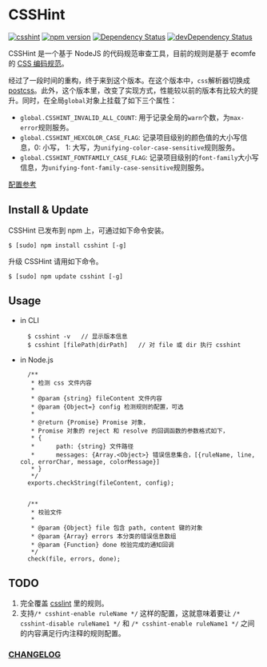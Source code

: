 CSSHint
===
[![csshint](https://travis-ci.org/ielgnaw/node-csshint.svg?branch=master)](https://travis-ci.org/ielgnaw/node-csshint)
[![npm version](https://badge.fury.io/js/csshint.svg)](http://badge.fury.io/js/csshint)
[![Dependency Status](https://david-dm.org/ielgnaw/node-csshint.png)](https://david-dm.org/ielgnaw/node-csshint)
[![devDependency Status](https://david-dm.org/ielgnaw/node-csshint/dev-status.png)](https://david-dm.org/ielgnaw/node-csshint#info=devDependencies)

CSSHint 是一个基于 NodeJS 的代码规范审查工具，目前的规则是基于 ecomfe 的 [CSS 编码规范](https://github.com/ecomfe/spec/blob/master/css-style-guide.md)。

经过了一段时间的重构，终于来到这个版本。在这个版本中，`css`解析器切换成 [postcss](https://github.com/postcss/postcss)。此外，这个版本里，改变了实现方式，性能较以前的版本有比较大的提升。同时，在全局`global`对象上挂载了如下三个属性：

- `global.CSSHINT_INVALID_ALL_COUNT`: 用于记录全局的`warn`个数，为`max-error`规则服务。
- `global.CSSHINT_HEXCOLOR_CASE_FLAG`: 记录项目级别的颜色值的大小写信息，0: 小写， 1: 大写，为`unifying-color-case-sensitive`规则服务。
- `global.CSSHINT_FONTFAMILY_CASE_FLAG`: 记录项目级别的`font-family`大小写信息，为`unifying-font-family-case-sensitive`规则服务。

[配置参考](https://github.com/ielgnaw/node-csshint/blob/master/lib/config.js)


Install & Update
-------

CSSHint 已发布到 npm 上，可通过如下命令安装。

    $ [sudo] npm install csshint [-g]

升级 CSSHint 请用如下命令。

    $ [sudo] npm update csshint [-g]
    

Usage
------

- in CLI
	
		$ csshint -v   // 显示版本信息
		$ csshint [filePath|dirPath]   // 对 file 或 dir 执行 csshint 		
- in Node.js
        
    	/**
	     * 检测 css 文件内容
	     *
	     * @param {string} fileContent 文件内容
	     * @param {Object=} config 检测规则的配置，可选
	     *
	     * @return {Promise} Promise 对象，
	     * Promise 对象的 reject 和 resolve 的回调函数的参数格式如下，
	     * {
	     * 		path: {string} 文件路径
	     * 		messages: {Array.<Object>} 错误信息集合，[{ruleName, line, col, errorChar, message, colorMessage}]
	     * }
	     */
	    exports.checkString(fileContent, config);
    
    
	    /**
	     * 校验文件
	     *
	     * @param {Object} file 包含 path, content 键的对象
	     * @param {Array} errors 本分类的错误信息数组
	     * @param {Function} done 校验完成的通知回调
	     */
	    check(file, errors, done);
 

TODO
------

1. 完全覆盖 [csslint](https://github.com/CSSLint/csslint) 里的规则。
2. 支持`/* csshint-enable ruleName */` 这样的配置，这就意味着要让 `/* csshint-disable ruleName1 */` 和 `/* csshint-enable ruleName1 */` 之间的内容满足行内注释的规则配置。


### [CHANGELOG](https://github.com/ielgnaw/node-csshint/blob/master/CHANGELOG.md)

